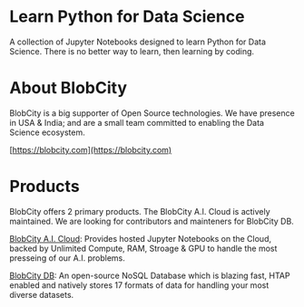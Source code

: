 # Learn Python for Data Science
A collection of Jupyter Notebooks designed to learn Python for Data Science. There is no better way to learn, then learning by coding.

# About BlobCity
BlobCity is a big supporter of Open Source technologies. We have presence in USA & India; and are a small team committed to enabling the Data Science ecosystem. 

[https://blobcity.com](https://blobcity.com)

# Products
BlobCity offers 2 primary products. The BlobCity A.I. Cloud is actively maintained. We are looking for contributors and mainteners for BlobCity DB. 

[BlobCity A.I. Cloud](htts://cloud.blobcity.com): Provides hosted Jupyter Notebooks on the Cloud, backed by Unlimited Compute, RAM, Stroage & GPU to handle the most presseing of our A.I. problems.

[BlobCity DB](https://docs.blobcity.com): An open-source NoSQL Database which is blazing fast, HTAP enabled and natively stores 17 formats of data for handling your most diverse datasets. 
